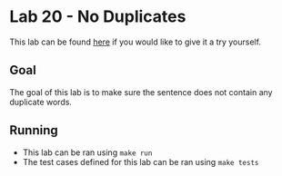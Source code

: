 # Lab 20 - No Duplicates

This lab can be found [here](https://open.kattis.com/problems/nodup) if you would like to give it a try yourself.

## Goal

The goal of this lab is to make sure the sentence does not contain any duplicate words.

## Running

- This lab can be ran using `make run`
- The test cases defined for this lab can be ran using `make tests`